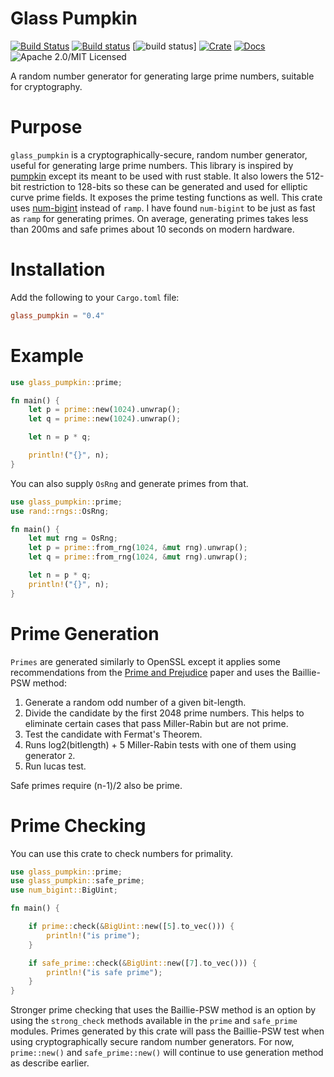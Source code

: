 # Glass Pumpkin

[![Build Status](https://travis-ci.org/mikelodder7/glass_pumpkin.svg?branch=master)](https://travis-ci.org/mikelodder7/glass_pumpkin)
[![Build status](https://ci.appveyor.com/api/projects/status/1htmp82mdvmfjjap?svg=true)](https://ci.appveyor.com/project/mikelodder7/glass-pumpkin)
[![build status](https://gitlab.com/mikelodder7/glass_pumpkin/badges/master/pipeline.svg)]
[![Crate][crate-image]][crate-link]
[![Docs][docs-image]][docs-link]
![Apache 2.0/MIT Licensed][license-image]

A random number generator for generating large prime numbers, suitable for cryptography.

# Purpose
`glass_pumpkin` is a cryptographically-secure, random number generator, useful for generating large prime numbers.
This library is inspired by [pumpkin](https://github.com/zcdziura/pumpkin) except its meant to be used with rust stable.
It also lowers the 512-bit restriction to 128-bits so these can be generated and used for elliptic curve prime fields.
It exposes the prime testing functions as well.
This crate uses [num-bigint](https://crates.io/crates/num-bigint) instead of `ramp`. I have found
`num-bigint` to be just as fast as `ramp` for generating primes. On average, generating primes takes less
than 200ms and safe primes about 10 seconds on modern hardware.

# Installation
Add the following to your `Cargo.toml` file:
```toml
glass_pumpkin = "0.4"
```

# Example
```rust
use glass_pumpkin::prime;

fn main() {
    let p = prime::new(1024).unwrap();
    let q = prime::new(1024).unwrap();

    let n = p * q;

    println!("{}", n);
}
```

You can also supply `OsRng` and generate primes from that.
```rust
use glass_pumpkin::prime;
use rand::rngs::OsRng;

fn main() {
    let mut rng = OsRng;
    let p = prime::from_rng(1024, &mut rng).unwrap();
    let q = prime::from_rng(1024, &mut rng).unwrap();

    let n = p * q;
    println!("{}", n);
}
```

# Prime Generation

`Primes` are generated similarly to OpenSSL except it applies some recommendations from the [Prime and Prejudice](https://eprint.iacr.org/2018/749.pdf) paper and uses
the Baillie-PSW method:

1. Generate a random odd number of a given bit-length.
1. Divide the candidate by the first 2048 prime numbers. This helps to
    eliminate certain cases that pass Miller-Rabin but are not prime.
1. Test the candidate with Fermat's Theorem.
1. Runs log2(bitlength) + 5 Miller-Rabin tests with one of them using generator `2`.
1. Run lucas test.

Safe primes require (n-1)/2 also be prime.

# Prime Checking

You can use this crate to check numbers for primality.
```rust
use glass_pumpkin::prime;
use glass_pumpkin::safe_prime;
use num_bigint::BigUint;

fn main() {

    if prime::check(&BigUint::new([5].to_vec())) {
        println!("is prime");
    }

    if safe_prime::check(&BigUint::new([7].to_vec())) {
        println!("is safe prime");
    }
}
```

Stronger prime checking that uses the Baillie-PSW method is an option
by using the `strong_check` methods available in the `prime` and `safe_prime`
modules. Primes generated by this crate will pass the Baillie-PSW
test when using cryptographically secure random number generators. For now,
`prime::new()` and `safe_prime::new()` will continue to use generation
method as describe earlier.

[//]: # (badges)

[crate-image]: https://img.shields.io/crates/v/glass_pumpkin.svg
[crate-link]: https://crates.io/crates/glass_pumpkin
[docs-image]: https://docs.rs/glass_pumpkin/badge.svg
[docs-link]: https://docs.rs/glass_pumpkin/
[license-image]: https://img.shields.io/badge/license-Apache2.0/MIT-blue.svg
